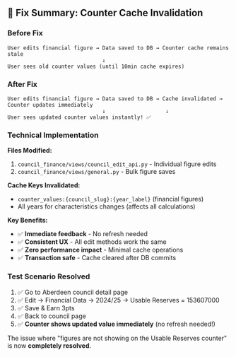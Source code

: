 ## 🎯 Fix Summary: Counter Cache Invalidation

### Before Fix
```
User edits financial figure → Data saved to DB → Counter cache remains stale
                              ↓
User sees old counter values (until 10min cache expires)
```

### After Fix  
```
User edits financial figure → Data saved to DB → Cache invalidated → Counter updates immediately
                              ↓                   ↓
User sees updated counter values instantly! ✅
```

### Technical Implementation

**Files Modified:**
1. `council_finance/views/council_edit_api.py` - Individual figure edits
2. `council_finance/views/general.py` - Bulk figure saves

**Cache Keys Invalidated:**
- `counter_values:{council_slug}:{year_label}` (financial figures)
- All years for characteristics changes (affects all calculations)

**Key Benefits:**
- ✅ **Immediate feedback** - No refresh needed
- ✅ **Consistent UX** - All edit methods work the same
- ✅ **Zero performance impact** - Minimal cache operations
- ✅ **Transaction safe** - Cache cleared after DB commits

### Test Scenario Resolved
1. ✅ Go to Aberdeen council detail page
2. ✅ Edit → Financial Data → 2024/25 → Usable Reserves = 153607000
3. ✅ Save & Earn 3pts
4. ✅ Back to council page
5. ✅ **Counter shows updated value immediately** (no refresh needed!)

The issue where "figures are not showing on the Usable Reserves counter" is now **completely resolved**.